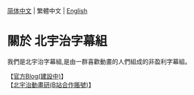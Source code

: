 [简体中文](README.md) | 繁體中文 | [English](README_EN.md)
# 關於 北宇治字幕組
我們是北宇治字幕組,是由一群喜歡動畫的人們組成的非盈利字幕組。   

【[官方Blog(建設中)](https://blog.kitauji.jp/)】   
【[北宇治動畫研(B站合作賬號)](https://space.bilibili.com/3493115428079755)】   
